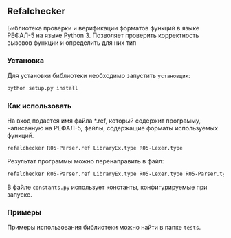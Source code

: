 ## Refalchecker
Библиотека проверки и верификации форматов функций в языке РЕФАЛ-5 на языке Python 3. Позволяет проверить корректность вызовов функции и определить для них тип

### Установка
Для установки библиотеки необходимо запустить `установщик`:
```bash
python setup.py install
```

### Как использовать
На вход подается имя файла *.ref, который содержит программу, написанную на РЕФАЛ-5, файлы, содержащие форматы используемых функций.
```bash
refalchecker R05-Parser.ref LibraryEx.type R05-Lexer.type
```
Результат программы можно перенаправить в файл:
```bash
refalchecker R05-Parser.ref LibraryEx.type R05-Lexer.type R05-Parser.type
```
В файле `constants.py` использует константы, конфигурируемые при запуске.

### Примеры 
Примеры использования библиотеки можно найти в папке `tests`.